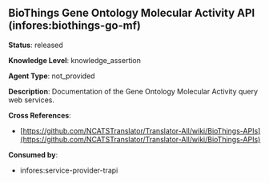 [//]: # (DO NOT MANUALLY EDIT THIS FILE. IT IS GENERATED FROM A TEMPLATE.)

## BioThings Gene Ontology Molecular Activity API (infores:biothings-go-mf)

**Status**: released
  
**Knowledge Level**: knowledge_assertion
  
**Agent Type**: not_provided

**Description**: Documentation of the Gene Ontology Molecular Activity query web services.

**Cross References**:

- [https://github.com/NCATSTranslator/Translator-All/wiki/BioThings-APIs](https://github.com/NCATSTranslator/Translator-All/wiki/BioThings-APIs)


**Consumed by**:

- infores:service-provider-trapi